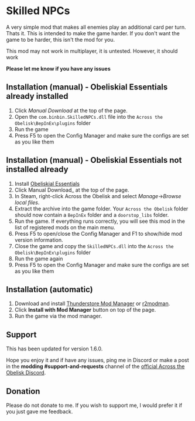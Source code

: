 # Skilled NPCs

A very simple mod that makes all enemies play an additional card per turn. Thats it. This is intended to make the game harder. If you don't want the game to be harder, this isn't the mod for you.

This mod may not work in multiplayer, it is untested. However, it should work

**Please let me know if you have any issues**

## Installation (manual) - Obeliskial Essentials already installed

1. Click _Manual Download_ at the top of the page.
2. Open the `com.binbin.SkilledNPCs.dll` file into the `Across the Obelisk\BepInEx\plugins` folder
3. Run the game
4. Press F5 to open the Config Manager and make sure the configs are set as you like them

## Installation (manual) - Obeliskial Essentials not installed already

1. Install [Obeliskial Essentials](https://across-the-obelisk.thunderstore.io/package/meds/Obeliskial_Essentials/)
2. Click Manual Download\_ at the top of the page.
3. In Steam, right-click Across the Obelisk and select _Manage_->_Browse local files_.
4. Extract the archive into the game folder. Your `Across the Obelisk` folder should now contain a `BepInEx` folder and a `doorstop_libs` folder.
5. Run the game. If everything runs correctly, you will see this mod in the list of registered mods on the main menu.
6. Press F5 to open/close the Config Manager and F1 to show/hide mod version information.
7. Close the game and copy the `SkilledNPCs.dll` into the `Across the Obelisk\BepInEx\plugins` folder
8. Run the game again
9. Press F5 to open the Config Manager and make sure the configs are set as you like them

## Installation (automatic)

1. Download and install [Thunderstore Mod Manager](https://www.overwolf.com/app/Thunderstore-Thunderstore_Mod_Manager) or [r2modman](https://across-the-obelisk.thunderstore.io/package/ebkr/r2modman/).
2. Click **Install with Mod Manager** button on top of the page.
3. Run the game via the mod manager.

## Support

This has been updated for version 1.6.0.

Hope you enjoy it and if have any issues, ping me in Discord or make a post in the **modding #support-and-requests** channel of the [official Across the Obelisk Discord](https://discord.gg/across-the-obelisk-679706811108163701).

## Donation

Please do not donate to me. If you wish to support me, I would prefer it if you just gave me feedback.
